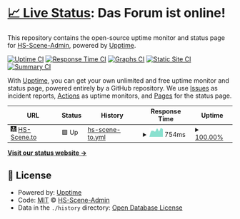 # [📈 Live Status](https://HS-Scene-Admin.github.io/hs-scene-status): <!--live status--> **Das Forum ist online!**

This repository contains the open-source uptime monitor and status page for [HS-Scene-Admin](https://HS-Scene-Admin.github.io/hs-scene-status), powered by [Upptime](https://github.com/upptime/upptime).

[![Uptime CI](https://github.com/HS-Scene-Admin/hs-scene-status/workflows/Uptime%20CI/badge.svg)](https://github.com/HS-Scene-Admin/hs-scene-status/actions?query=workflow%3A%22Uptime+CI%22)
[![Response Time CI](https://github.com/HS-Scene-Admin/hs-scene-status/workflows/Response%20Time%20CI/badge.svg)](https://github.com/HS-Scene-Admin/hs-scene-status/actions?query=workflow%3A%22Response+Time+CI%22)
[![Graphs CI](https://github.com/HS-Scene-Admin/hs-scene-status/workflows/Graphs%20CI/badge.svg)](https://github.com/HS-Scene-Admin/hs-scene-status/actions?query=workflow%3A%22Graphs+CI%22)
[![Static Site CI](https://github.com/HS-Scene-Admin/hs-scene-status/workflows/Static%20Site%20CI/badge.svg)](https://github.com/HS-Scene-Admin/hs-scene-status/actions?query=workflow%3A%22Static+Site+CI%22)
[![Summary CI](https://github.com/HS-Scene-Admin/hs-scene-status/workflows/Summary%20CI/badge.svg)](https://github.com/HS-Scene-Admin/hs-scene-status/actions?query=workflow%3A%22Summary+CI%22)

With [Upptime](https://upptime.js.org), you can get your own unlimited and free uptime monitor and status page, powered entirely by a GitHub repository. We use [Issues](https://github.com/HS-Scene-Admin/hs-scene-status/issues) as incident reports, [Actions](https://github.com/HS-Scene-Admin/hs-scene-status/actions) as uptime monitors, and [Pages](https://HS-Scene-Admin.github.io/hs-scene-status) for the status page.

<!--start: status pages-->
<!-- This summary is generated by Upptime (https://github.com/upptime/upptime) -->
<!-- Do not edit this manually, your changes will be overwritten -->
<!-- prettier-ignore -->
| URL | Status | History | Response Time | Uptime |
| --- | ------ | ------- | ------------- | ------ |
| <img alt="" src="https://raw.githubusercontent.com/HS-Scene-Admin/hs-scene-status/master/assets/favicon.gif" height="13"> [HS-Scene.to](https://www.hs-scene.to) | 🟩 Up | [hs-scene-to.yml](https://github.com/HS-Scene-Admin/hs-scene-status/commits/HEAD/history/hs-scene-to.yml) | <details><summary><img alt="Response time graph" src="./graphs/hs-scene-to/response-time-week.png" height="20"> 754ms</summary><br><a href="https://status.hs-scene.to/history/hs-scene-to"><img alt="Response time 839" src="https://img.shields.io/endpoint?url=https%3A%2F%2Fraw.githubusercontent.com%2FHS-Scene-Admin%2Fhs-scene-status%2FHEAD%2Fapi%2Fhs-scene-to%2Fresponse-time.json"></a><br><a href="https://status.hs-scene.to/history/hs-scene-to"><img alt="24-hour response time 684" src="https://img.shields.io/endpoint?url=https%3A%2F%2Fraw.githubusercontent.com%2FHS-Scene-Admin%2Fhs-scene-status%2FHEAD%2Fapi%2Fhs-scene-to%2Fresponse-time-day.json"></a><br><a href="https://status.hs-scene.to/history/hs-scene-to"><img alt="7-day response time 754" src="https://img.shields.io/endpoint?url=https%3A%2F%2Fraw.githubusercontent.com%2FHS-Scene-Admin%2Fhs-scene-status%2FHEAD%2Fapi%2Fhs-scene-to%2Fresponse-time-week.json"></a><br><a href="https://status.hs-scene.to/history/hs-scene-to"><img alt="30-day response time 854" src="https://img.shields.io/endpoint?url=https%3A%2F%2Fraw.githubusercontent.com%2FHS-Scene-Admin%2Fhs-scene-status%2FHEAD%2Fapi%2Fhs-scene-to%2Fresponse-time-month.json"></a><br><a href="https://status.hs-scene.to/history/hs-scene-to"><img alt="1-year response time 851" src="https://img.shields.io/endpoint?url=https%3A%2F%2Fraw.githubusercontent.com%2FHS-Scene-Admin%2Fhs-scene-status%2FHEAD%2Fapi%2Fhs-scene-to%2Fresponse-time-year.json"></a></details> | <details><summary><a href="https://status.hs-scene.to/history/hs-scene-to">100.00%</a></summary><a href="https://status.hs-scene.to/history/hs-scene-to"><img alt="All-time uptime 99.69%" src="https://img.shields.io/endpoint?url=https%3A%2F%2Fraw.githubusercontent.com%2FHS-Scene-Admin%2Fhs-scene-status%2FHEAD%2Fapi%2Fhs-scene-to%2Fuptime.json"></a><br><a href="https://status.hs-scene.to/history/hs-scene-to"><img alt="24-hour uptime 100.00%" src="https://img.shields.io/endpoint?url=https%3A%2F%2Fraw.githubusercontent.com%2FHS-Scene-Admin%2Fhs-scene-status%2FHEAD%2Fapi%2Fhs-scene-to%2Fuptime-day.json"></a><br><a href="https://status.hs-scene.to/history/hs-scene-to"><img alt="7-day uptime 100.00%" src="https://img.shields.io/endpoint?url=https%3A%2F%2Fraw.githubusercontent.com%2FHS-Scene-Admin%2Fhs-scene-status%2FHEAD%2Fapi%2Fhs-scene-to%2Fuptime-week.json"></a><br><a href="https://status.hs-scene.to/history/hs-scene-to"><img alt="30-day uptime 100.00%" src="https://img.shields.io/endpoint?url=https%3A%2F%2Fraw.githubusercontent.com%2FHS-Scene-Admin%2Fhs-scene-status%2FHEAD%2Fapi%2Fhs-scene-to%2Fuptime-month.json"></a><br><a href="https://status.hs-scene.to/history/hs-scene-to"><img alt="1-year uptime 99.94%" src="https://img.shields.io/endpoint?url=https%3A%2F%2Fraw.githubusercontent.com%2FHS-Scene-Admin%2Fhs-scene-status%2FHEAD%2Fapi%2Fhs-scene-to%2Fuptime-year.json"></a></details>

<!--end: status pages-->

[**Visit our status website →**](https://HS-Scene-Admin.github.io/hs-scene-status)

## 📄 License

- Powered by: [Upptime](https://github.com/upptime/upptime)
- Code: [MIT](./LICENSE) © [HS-Scene-Admin](https://HS-Scene-Admin.github.io/hs-scene-status)
- Data in the `./history` directory: [Open Database License](https://opendatacommons.org/licenses/odbl/1-0/)
